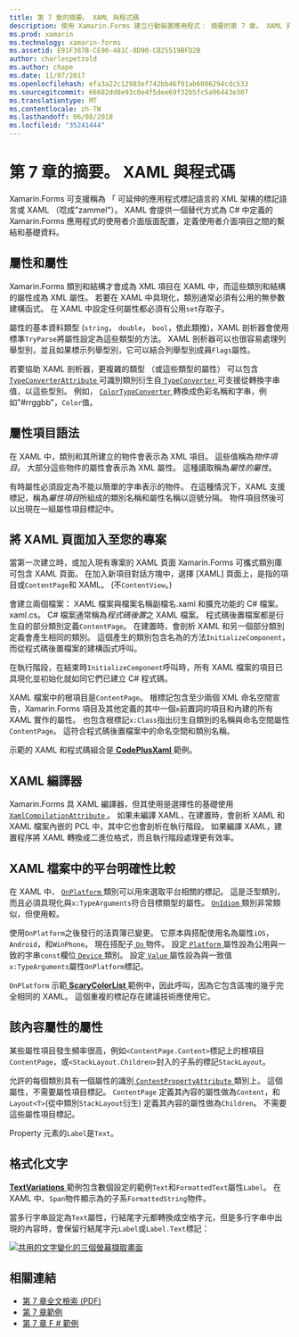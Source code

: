 ```yaml
---
title: 第 7 章的摘要。 XAML 與程式碼
description: 使用 Xamarin.Forms 建立行動裝置應用程式： 摘要的第 7 章。 XAML 與程式碼
ms.prod: xamarin
ms.technology: xamarin-forms
ms.assetid: E91F387B-CE90-481C-8D90-CB25519BFD2B
author: charlespetzold
ms.author: chape
ms.date: 11/07/2017
ms.openlocfilehash: efa3a22c12983ef742bb46f91ab6096294cdc533
ms.sourcegitcommit: 66682dd8e93c0e4f5dee69f32b5fc5a96443e307
ms.translationtype: MT
ms.contentlocale: zh-TW
ms.lasthandoff: 06/08/2018
ms.locfileid: "35241444"
---
```

# <a name="summary-of-chapter-7-xaml-vs-code"></a>第 7 章的摘要。 XAML 與程式碼

Xamarin.Forms 可支援稱為 「 可延伸的應用程式標記語言的 XML 架構的標記語言或 XAML （唸成"zammel"）。 XAML 會提供一個替代方式為 C# 中定義的 Xamarin.Forms 應用程式的使用者介面版面配置，定義使用者介面項目之間的繫結和基礎資料。

## <a name="properties-and-attributes"></a>屬性和屬性

Xamarin.Forms 類別和結構才會成為 XML 項目在 XAML 中，而這些類別和結構的屬性成為 XML 屬性。 若要在 XAML 中具現化，類別通常必須有公用的無參數建構函式。 在 XAML 中設定任何屬性都必須有公用`set`存取子。

屬性的基本資料類型 (`string`， `double`， `bool`，依此類推)，XAML 剖析器會使用標準`TryParse`將屬性設定為這些類型的方法。 XAML 剖析器可以也很容易處理列舉型別，並且如果標示列舉型別，它可以結合列舉型別成員`Flags`屬性。

若要協助 XAML 剖析器，更複雜的類型 （或這些類型的屬性） 可以包含[ `TypeConverterAttribute` ](https://developer.xamarin.com/api/type/Xamarin.Forms.TypeConverterAttribute/)可識別類別衍生自[ `TypeConverter` ](https://developer.xamarin.com/api/type/Xamarin.Forms.TypeConverter/)可支援從轉換字串值，以這些型別。 例如， [ `ColorTypeConverter` ](https://developer.xamarin.com/api/type/Xamarin.Forms.ColorTypeConverter/)轉換成色彩名稱和字串，例如"#rrggbb"，`Color`值。

## <a name="property-element-syntax"></a>屬性項目語法

在 XAML 中，類別和其所建立的物件會表示為 XML 項目。 這些值稱為*物件項目*。 大部分這些物件的屬性會表示為 XML 屬性。 這種讀取稱為*屬性的屬性*。

有時屬性必須設定為不能以簡單的字串表示的物件。 在這種情況下，XAML 支援標記，稱為*屬性項目*所組成的類別名稱和屬性名稱以逗號分隔。 物件項目然後可以出現在一組屬性項目標記中。

## <a name="adding-a-xaml-page-to-your-project"></a>將 XAML 頁面加入至您的專案

當第一次建立時，或加入現有專案的 XAML 頁面 Xamarin.Forms 可攜式類別庫可包含 XAML 頁面。 在加入新項目對話方塊中，選擇 [XAML] 頁面上，是指的項目或`ContentPage`和 XAML。 (不`ContentView`。)

會建立兩個檔案： XAML 檔案與檔案名稱副檔名.xaml 和擴充功能的 C# 檔案。 xaml.cs。 C# 檔案通常稱為*程式碼後置*之 XAML 檔案。 程式碼後置檔案都是衍生自的部分類別定義`ContentPage`。 在建置時，會剖析 XAML 和另一個部分類別定義會產生相同的類別。 這個產生的類別包含名為的方法`InitializeComponent`，而從程式碼後置檔案的建構函式呼叫。

在執行階段，在結束時`InitializeComponent`呼叫時，所有 XAML 檔案的項目已具現化並初始化就如同它們已建立 C# 程式碼。

XAML 檔案中的根項目是`ContentPage`。 根標記包含至少兩個 XML 命名空間宣告，Xamarin.Forms 項目及其他定義的其中一個`x`前置詞的項目和內建的所有 XAML 實作的屬性。 也包含根標記`x:Class`指出衍生自類別的名稱與命名空間屬性`ContentPage`。 這符合程式碼後置檔案中的命名空間和類別名稱。

示範的 XAML 和程式碼組合是[ **CodePlusXaml** ](https://github.com/xamarin/xamarin-forms-book-samples/tree/master/Chapter07)範例。

## <a name="the-xaml-compiler"></a>XAML 編譯器

Xamarin.Forms 具 XAML 編譯器，但其使用是選擇性的基礎使用[ `XamlCompilationAttribute` ](https://developer.xamarin.com/api/type/Xamarin.Forms.Xaml.XamlCompilationAttribute/)。 如果未編譯 XAML，在建置時，會剖析 XAML 和 XAML 檔案內嵌的 PCL 中，其中它也會剖析在執行階段。 如果編譯 XAML，建置程序將 XAML 轉換成二進位格式，而且執行階段處理更有效率。

## <a name="platform-specificity-in-the-xaml-file"></a>XAML 檔案中的平台明確性比較

在 XAML 中、 [ `OnPlatform` ](https://developer.xamarin.com/api/type/Xamarin.Forms.OnPlatform%3CT%3E/)類別可以用來選取平台相關的標記。 這是泛型類別，而且必須具現化與`x:TypeArguments`符合目標類型的屬性。 [ `OnIdiom` ](https://developer.xamarin.com/api/type/Xamarin.Forms.OnIdiom%3CT%3E/)類別非常類似，但使用較。

使用`OnPlatform`之後發行的活頁簿已變更。 它原本與搭配使用名為屬性`iOS`， `Android`，和`WinPhone`。 現在搭配子[ `On` ](https://developer.xamarin.com/api/type/Xamarin.Forms.On/)物件。 設定[ `Platform` ](https://developer.xamarin.com/api/property/Xamarin.Forms.On.Platform/)屬性設為公用與一致的字串`const`欄位[ `Device` ](https://developer.xamarin.com/api/type/Xamarin.Forms.Device/)類別。 設定[ `Value` ](https://developer.xamarin.com/api/property/Xamarin.Forms.On.Value/)屬性設為與一致值`x:TypeArguments`屬性`OnPlatform`標記。

`OnPlatform` 示範[ **ScaryColorList** ](https://github.com/xamarin/xamarin-forms-book-samples/tree/master/Chapter07/ScaryColorList)範例中，因此呼叫，因為它包含區塊的幾乎完全相同的 XAML。 這個重複的標記存在建議技術應使用它。

## <a name="the-content-property-attributes"></a>該內容屬性的屬性

某些屬性項目發生頻率很高，例如`<ContentPage.Content>`標記上的根項目`ContentPage`，或`<StackLayout.Children>`封入的子系的標記`StackLayout`。

允許的每個類別具有一個屬性的識別[ `ContentPropertyAttribute` ](https://developer.xamarin.com/api/type/Xamarin.Forms.ContentPropertyAttribute/)類別上。 這個屬性，不需要屬性項目標記。 `ContentPage` 定義其內容的屬性做為`Content`，和`Layout<T>`(從中類別`StackLayout`衍生) 定義其內容的屬性做為`Children`。 不需要這些屬性項目標記。

Property 元素的`Label`是`Text`。

## <a name="formatted-text"></a>格式化文字

[ **TextVariations** ](https://github.com/xamarin/xamarin-forms-book-samples/tree/master/Chapter07/TextVariations)範例包含數個設定的範例`Text`和`FormattedText`屬性`Label`。 在 XAML 中、`Span`物件顯示為的子系`FormattedString`物件。

 當多行字串設定為`Text`屬性，行結尾字元都轉換成空格字元，但是多行字串中出現的內容時，會保留行結尾字元`Label`或`Label.Text`標記：

 [![共用的文字變化的三個螢幕擷取畫面](images/ch07fg03-small.png "格式化文字變化")](images/ch07fg03-large.png#lightbox "格式化文字變化")



## <a name="related-links"></a>相關連結

- [第 7 章全文檢索 (PDF)](https://download.xamarin.com/developer/xamarin-forms-book/XamarinFormsBook-Ch07-Apr2016.pdf)
- [第 7 章範例](https://github.com/xamarin/xamarin-forms-book-samples/tree/master/Chapter07)
- [第 7 章 F # 範例](https://github.com/xamarin/xamarin-forms-book-samples/tree/master/Chapter07/FS/CodePlusXaml)
